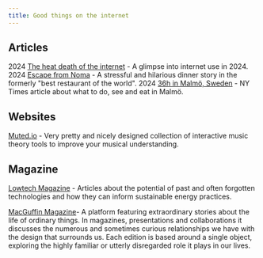 ```yaml
---
title: Good things on the internet
---
```

## Articles
2024 [The heat death of the internet](https://www.takahe.org.nz/heat-death-of-the-internet/) - A glimpse into internet use in 2024.
2024 [Escape from Noma](https://www.amateurgourmet.com/blog/2024/4escape-from-noma) - A stressful and hilarious dinner story in the formerly "best restaurant of the world". 
2024 [36h in Malmö, Sweden](https://www.nytimes.com/interactive/2024/09/19/travel/things-to-do-malmo-sweden.html) - NY Times article about what to do, see and eat in Malmö.

## Websites

[Muted.io](https://muted.io/) - Very pretty and nicely designed collection of interactive music theory tools to improve your musical understanding. 

## Magazine 

[Lowtech Magazine](https://solar.lowtechmagazine.com) - Articles about the potential of past and often forgotten technologies and how they can inform sustainable energy practices.

[MacGuffin Magazine](https://www.macguffinmagazine.com/)- A platform featuring extraordinary stories about the life of ordinary things. In magazines, presentations and collaborations it discusses the numerous and sometimes curious relationships we have with the design that surrounds us. Each edition is based around a single object, exploring the highly familiar or utterly disregarded role it plays in our lives.










